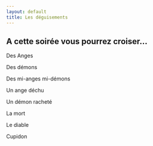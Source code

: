 ```yaml
---
layout: default
title: Les déguisements
---
```


## A cette soirée vous pourrez croiser...

Des Anges

Des démons

Des mi-anges mi-démons

Un ange déchu

Un démon racheté

La mort

Le diable

Cupidon